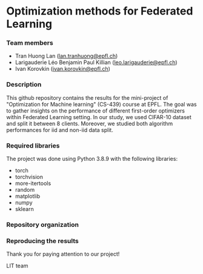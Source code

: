 # Optimization methods for Federated Learning

### Team members

* Tran Huong Lan (lan.tranhuong@epfl.ch)
* Larigauderie Léo Benjamin Paul Killian (leo.larigauderie@epfl.ch) 
* Ivan Korovkin (ivan.korovkin@epfl.ch)

### Description

This github repository contains the results for the mini-project of "Optimization for Machine learning" (CS-439) course at EPFL. The goal was to gather insights on the performance of different first-order optimizers within Federated Learning setting. In our study, we used CIFAR-10 dataset and split it between 8 clients. Moreover, we studied both algorithm performances for iid and non-iid data split.


### Required libraries

The project was done using Python 3.8.9 with the following libraries:
* torch
* torchvision
* more-itertools
* random
* matplotlib
* numpy
* sklearn

### Repository organization

### Reproducing the results


Thank you for paying attention to our project!

LIT team
